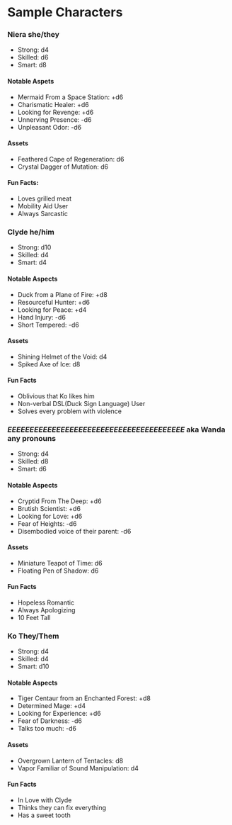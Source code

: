 # Sample Characters

### Niera she/they

- Strong: d4
- Skilled: d6
- Smart: d8

#### Notable Aspets
- Mermaid From a Space Station: +d6
- Charismatic Healer: +d6
- Looking for Revenge: +d6
- Unnerving Presence: -d6
- Unpleasant Odor: -d6

#### Assets
- Feathered Cape of Regeneration: d6
- Crystal Dagger of Mutation: d6

#### Fun Facts:
- Loves grilled meat
- Mobility Aid User
- Always Sarcastic

### Clyde he/him

- Strong: d10
- Skilled: d4
- Smart: d4

#### Notable Aspects
- Duck from a Plane of Fire: +d8
- Resourceful Hunter: +d6
- Looking for Peace: +d4
- Hand Injury: -d6
- Short Tempered: -d6

#### Assets
- Shining Helmet of the Void: d4
- Spiked Axe of Ice: d8

#### Fun Facts
- Oblivious that Ko likes him
- Non-verbal DSL(Duck Sign Language) User
- Solves every problem with violence

### *EEEEEEEEEEEEEEEEEEEEEEEEEEEEEEEEEEEEEEEE* aka Wanda any pronouns

- Strong: d4
- Skilled: d8
- Smart: d6

#### Notable Aspects

- Cryptid From The Deep: +d6
- Brutish Scientist: +d6
- Looking for Love: +d6
- Fear of Heights: -d6
- Disembodied voice of their parent: -d6

#### Assets
- Miniature Teapot of Time: d6
- Floating Pen of Shadow: d6

#### Fun Facts
- Hopeless Romantic
- Always Apologizing
- 10 Feet Tall

### Ko They/Them

- Strong: d4
- Skilled: d4
- Smart: d10

#### Notable Aspects
- Tiger Centaur from an Enchanted Forest: +d8
- Determined Mage: +d4
- Looking for Experience: +d6
- Fear of Darkness: -d6
- Talks too much: -d6

#### Assets
- Overgrown Lantern of Tentacles: d8
- Vapor Familiar of Sound Manipulation: d4

#### Fun Facts
- In Love with Clyde
- Thinks they can fix everything
- Has a sweet tooth